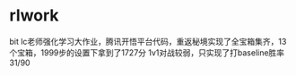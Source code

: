 # rlwork
bit lc老师强化学习大作业，腾讯开悟平台代码，重返秘境实现了全宝箱集齐，13个宝箱，1999步的设置下拿到了1727分
1v1对战较弱，只实现了打baseline胜率31/90
